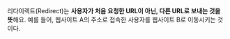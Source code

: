 리다이렉트(Redirect)는 **사용자가 처음 요청한 URL이 아닌, 다른 URL로 보내는 것을 뜻**해요.
예를 들어, 웹사이트 A의 주소로 접속한 사용자를 웹사이트 B로 이동시키는 것이다.